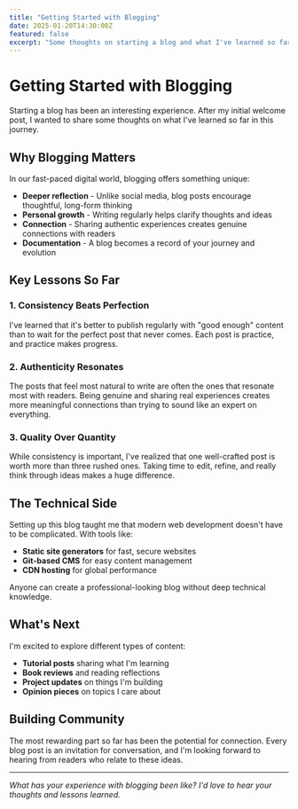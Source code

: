 ```yaml
---
title: "Getting Started with Blogging"
date: 2025-01-20T14:30:00Z
featured: false
excerpt: "Some thoughts on starting a blog and what I've learned so far in this journey of sharing ideas and connecting with readers."
---
```


# Getting Started with Blogging

Starting a blog has been an interesting experience. After my initial welcome post, I wanted to share some thoughts on what I've learned so far in this journey.

## Why Blogging Matters

In our fast-paced digital world, blogging offers something unique:

- **Deeper reflection** - Unlike social media, blog posts encourage thoughtful, long-form thinking
- **Personal growth** - Writing regularly helps clarify thoughts and ideas
- **Connection** - Sharing authentic experiences creates genuine connections with readers
- **Documentation** - A blog becomes a record of your journey and evolution

## Key Lessons So Far

### 1. Consistency Beats Perfection

I've learned that it's better to publish regularly with "good enough" content than to wait for the perfect post that never comes. Each post is practice, and practice makes progress.

### 2. Authenticity Resonates

The posts that feel most natural to write are often the ones that resonate most with readers. Being genuine and sharing real experiences creates more meaningful connections than trying to sound like an expert on everything.

### 3. Quality Over Quantity

While consistency is important, I've realized that one well-crafted post is worth more than three rushed ones. Taking time to edit, refine, and really think through ideas makes a huge difference.

## The Technical Side

Setting up this blog taught me that modern web development doesn't have to be complicated. With tools like:

- **Static site generators** for fast, secure websites
- **Git-based CMS** for easy content management
- **CDN hosting** for global performance

Anyone can create a professional-looking blog without deep technical knowledge.

## What's Next

I'm excited to explore different types of content:

- **Tutorial posts** sharing what I'm learning
- **Book reviews** and reading reflections
- **Project updates** on things I'm building
- **Opinion pieces** on topics I care about

## Building Community

The most rewarding part so far has been the potential for connection. Every blog post is an invitation for conversation, and I'm looking forward to hearing from readers who relate to these ideas.

---

*What has your experience with blogging been like? I'd love to hear your thoughts and lessons learned.*